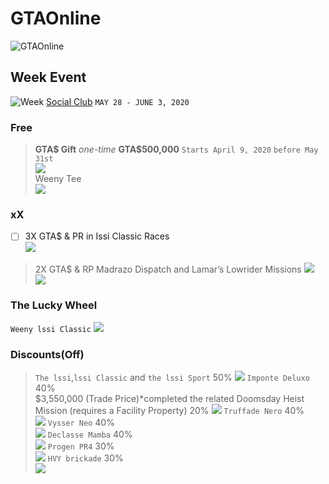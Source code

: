 # GTAOnline
![GTAOnline](/images/a291a8f9-f60b-4677-b3c3-1c590f15e6ac.jpg)
## Week Event
![Week](/images/header.jpg)
[Social Club](https://socialclub.rockstargames.com/events/sl3fD9Bs/3x-gta-rp-in-issi-classic-races)
`MAY 28 - JUNE 3, 2020`
### Free
>__GTA$ Gift__ _one-time_ **GTA$500,000** `Starts April 9, 2020` `before May 31st`  
![](/images/465e76a4-0226-4059-9dbd-8795b3054f05.png)  
>Weeny Tee  
![](/images/c873daac-acf2-4ae3-8e77-e1d8e028880f.jpg)
### xX
- [ ] 3X GTA$ & PR in Issi Classic Races  
![](/images/437f3769-1aae-47a3-8574-4b4e0d6f1a44.png)  
>2X GTA$ & RP Madrazo Dispatch and Lamar’s Lowrider Missions
![](/images/madrazo.jpg)
![](/images/lowrider.jpg)
### The Lucky Wheel
`Weeny lssi Classic`
![](/images/podium.jpg)
### Discounts(Off)
>`The lssi`,`lssi Classic` and `the lssi Sport` 50% 
![](/images/weeny.jpg)
>`Imponte Deluxo` 40%  
$3,550,000 (Trade Price)*completed the related Doomsday Heist Mission (requires a Facility Property) 20%
![](/images/deluxo.jpg)
>`Truffade Nero` 40%  
![](/images/truffade.jpg)
>`Vysser Neo` 40%  
![](/images/neo.jpg)
>`Declasse Mamba` 40%  
![](/images/mamba.jpg)
>`Progen PR4` 30%  
![](/images/progen.jpg)
>`HVY brickade` 30%  
![](/images/brickade.jpg)